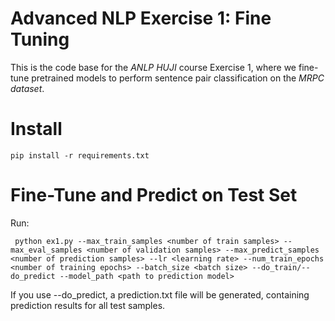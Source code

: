 # Advanced NLP Exercise 1: Fine Tuning

This is the code base for the *ANLP HUJI* course Exercise 1, where we fine-tune pretrained models to perform sentence pair classification on the *MRPC dataset*.

# Install
``` pip install -r requirements.txt ```

# Fine-Tune and Predict on Test Set
Run:

``` python ex1.py --max_train_samples <number of train samples> --max_eval_samples <number of validation samples> --max_predict_samples <number of prediction samples> --lr <learning rate> --num_train_epochs <number of training epochs> --batch_size <batch size> --do_train/--do_predict --model_path <path to prediction model>```

If you use --do_predict, a prediction.txt file will be generated, containing prediction results for all test samples.
